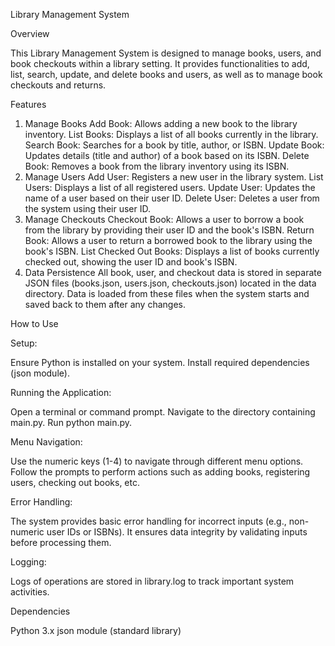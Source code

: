 
Library Management System

Overview

This Library Management System is designed to manage books, users, and book checkouts within a library setting. It provides functionalities to add, list, search, update, and delete books and users, as well as to manage book checkouts and returns.

Features
1. Manage Books
Add Book: Allows adding a new book to the library inventory.
List Books: Displays a list of all books currently in the library.
Search Book: Searches for a book by title, author, or ISBN.
Update Book: Updates details (title and author) of a book based on its ISBN.
Delete Book: Removes a book from the library inventory using its ISBN.
2. Manage Users
Add User: Registers a new user in the library system.
List Users: Displays a list of all registered users.
Update User: Updates the name of a user based on their user ID.
Delete User: Deletes a user from the system using their user ID.
3. Manage Checkouts
Checkout Book: Allows a user to borrow a book from the library by providing their user ID and the book's ISBN.
Return Book: Allows a user to return a borrowed book to the library using the book's ISBN.
List Checked Out Books: Displays a list of books currently checked out, showing the user ID and book's ISBN.
4. Data Persistence
All book, user, and checkout data is stored in separate JSON files (books.json, users.json, checkouts.json) located in the data directory.
Data is loaded from these files when the system starts and saved back to them after any changes.

How to Use

Setup:

Ensure Python is installed on your system.
Install required dependencies (json module).

Running the Application:

Open a terminal or command prompt.
Navigate to the directory containing main.py.
Run python main.py.

Menu Navigation:

Use the numeric keys (1-4) to navigate through different menu options.
Follow the prompts to perform actions such as adding books, registering users, checking out books, etc.

Error Handling:

The system provides basic error handling for incorrect inputs (e.g., non-numeric user IDs or ISBNs).
It ensures data integrity by validating inputs before processing them.

Logging:

Logs of operations are stored in library.log to track important system activities.

Dependencies

Python 3.x
json module (standard library)
